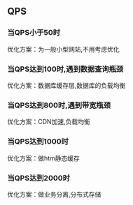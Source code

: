 ## QPS

### 当QPS小于50时

优化方案：为一般小型网站,不用考虑优化

### 当QPS达到100时,遇到数据查询瓶颈

优化方案：数据库缓存层,数据库的负载均衡

### 当QPS达到800时,遇到带宽瓶颈

优化方案：CDN加速,负载均衡

### 当QPS达到1000时

优化方案：做htm静态缓存

### 当QPS达到2000时

优化方案：做业务分离,分布式存储

